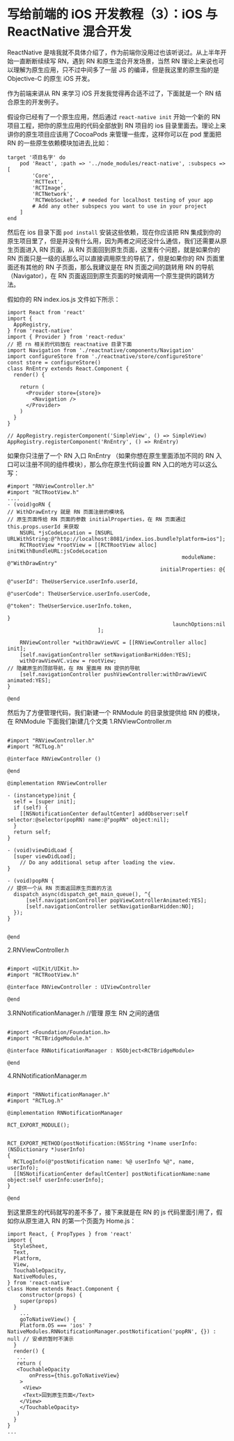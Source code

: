 # 写给前端的 iOS 开发教程（3）：iOS 与 ReactNative 混合开发
ReactNative 是啥我就不具体介绍了，作为前端你没用过也该听说过。从上半年开始一直断断续续写 RN，遇到 RN 和原生混合开发场景，当然 RN 理论上来说也可以理解为原生应用，只不过中间多了一层 JS 的编译，但是我这里的原生指的是 Objective-C 的原生 iOS 开发。

作为前端来讲从 RN 来学习 iOS 开发我觉得再合适不过了，下面就是一个 RN 结合原生的开发例子。

假设你已经有了一个原生应用，然后通过 `react-native init` 开始一个新的 RN 项目工程，把你的原生应用的代码全部放到 RN 项目的 ios 目录里面去。理论上来讲你的原生项目应该用了CocoaPods 来管理一些库，这样你可以在 pod 里面把 RN 的一些原生依赖模块加进去,比如：
```
target '项目名字' do
    pod 'React', :path => '../node_modules/react-native', :subspecs => [
        'Core',
        'RCTText',
        'RCTImage',
        'RCTNetwork',
        'RCTWebSocket', # needed for localhost testing of your app
        # Add any other subspecs you want to use in your project
    ]
end
```
然后在 ios 目录下面 `pod install` 安装这些依赖，现在你应该把 RN 集成到你的 原生项目里了，但是并没有什么用，因为两者之间还没什么通信，我们还需要从原生页面进入 RN 页面，从 RN 页面回到原生页面，这里有个问题，就是如果你的 RN 页面只是一级的话那么可以直接调用原生的导航了，但是如果你的 RN 页面里面还有其他的 RN 子页面，那么我建议是在 RN 页面之间的跳转用 RN 的导航（Navigator），在 RN 页面返回到原生页面的时候调用一个原生提供的跳转方法。

假如你的 RN index.ios.js 文件如下所示：
```
import React from 'react'
import {
  AppRegistry,
} from 'react-native'
import { Provider } from 'react-redux'
// 把 rn 相关的代码放在 reactnative 目录下面
import Navigation from './reactnative/components/Navigation'
import configureStore from './reactnative/store/configureStore'
const store = configureStore()
class RnEntry extends React.Component {
  render() {
   
    return (
      <Provider store={store}>
        <Navigation />
      </Provider>
    )
  }
}

// AppRegistry.registerComponent('SimpleView', () => SimpleView)
AppRegistry.registerComponent('RnEntry', () => RnEntry)
```
如果你只注册了一个 RN 入口 RnEntry （如果你想在原生里面添加不同的 RN 入口可以注册不同的组件模块），那么你在原生代码设置 RN 入口的地方可以这么写：
```
#import "RNViewController.h"
#import "RCTRootView.h"
....
- (void)goRN {
// WithDrawEntry 就是 RN 页面注册的模块名
// 原生页面传给 RN 页面的参数 initialProperties，在 RN 页面通过 this.props.userId 来获取 
    NSURL *jsCodeLocation = [NSURL URLWithString:@"http://localhost:8081/index.ios.bundle?platform=ios"];
    RCTRootView *rootView = [[RCTRootView alloc] initWithBundleURL:jsCodeLocation
                                                        moduleName: @"WithDrawEntry"
                                                 initialProperties: @{
                                                                        @"userId": TheUserService.userInfo.userId,
                                                                      @"userCode": TheUserService.userInfo.userCode,
                                                                      @"token": TheUserService.userInfo.token,
                                                                      }
                                                     launchOptions:nil
                             ];
    
    RNViewController *withDrawViewVC = [[RNViewController alloc] init];
    [self.navigationController setNavigationBarHidden:YES];
    withDrawViewVC.view = rootView;
// 隐藏原生的顶部导航，在 RN 里面用 RN 提供的导航
    [self.navigationController pushViewController:withDrawViewVC animated:YES];
}

@end
```

然后为了方便管理代码，我们新建一个 RNModule 的目录放提供给 RN 的模块，在  RNModule 下面我们新建几个文类
1.RNViewController.m
```

#import "RNViewController.h"
#import "RCTLog.h"

@interface RNViewController ()

@end

@implementation RNViewController

- (instancetype)init {
  self = [super init];
  if (self) {
    [[NSNotificationCenter defaultCenter] addObserver:self selector:@selector(popRN) name:@"popRN" object:nil];
  }
  return self;
}

- (void)viewDidLoad {
  [super viewDidLoad];
    // Do any additional setup after loading the view.
}

- (void)popRN {
// 提供一个从 RN 页面返回原生页面的方法
  dispatch_async(dispatch_get_main_queue(), ^{
      [self.navigationController popViewControllerAnimated:YES];
      [self.navigationController setNavigationBarHidden:NO];
  });
}


@end
```
2.RNViewController.h
```

#import <UIKit/UIKit.h>
#import "RCTRootView.h"

@interface RNViewController : UIViewController

@end

```
3.RNNotificationManager.h //管理 原生 RN 之间的通信

```

#import <Foundation/Foundation.h>
#import "RCTBridgeModule.h"

@interface RNNotificationManager : NSObject<RCTBridgeModule>

@end
```
4.RNNotificationManager.m
```

#import "RNNotificationManager.h"
#import "RCTLog.h"

@implementation RNNotificationManager

RCT_EXPORT_MODULE();


RCT_EXPORT_METHOD(postNotification:(NSString *)name userInfo:(NSDictionary *)userInfo)
{
  RCTLogInfo(@"postNotification name: %@ userInfo %@", name, userInfo);
  [[NSNotificationCenter defaultCenter] postNotificationName:name object:self userInfo:userInfo];
}

@end

```

到这里原生的代码就写的差不多了，接下来就是在 RN 的 js 代码里面引用了，假如你从原生进入 RN 的第一个页面为 Home.js：
```
import React, { PropTypes } from 'react'
import {
  StyleSheet,
  Text,
  Platform,
  View,
  TouchableOpacity,
  NativeModules,
} from 'react-native'
class Home extends React.Component {
	constructor(props) {
    super(props) 
  }
	...
	goToNativeView() {
    Platform.OS === 'ios' ? NativeModules.RNNotificationManager.postNotification('popRN', {}) : null // 安卓的暂时不演示
  }
  render() {
   ...
   return (
   <TouchableOpacity
       onPress={this.goToNativeView}
    >
     <View>
     <Text>回到原生页面</Text>
    </View>
    </TouchableOpacity>
   )
  }
}
...
```


